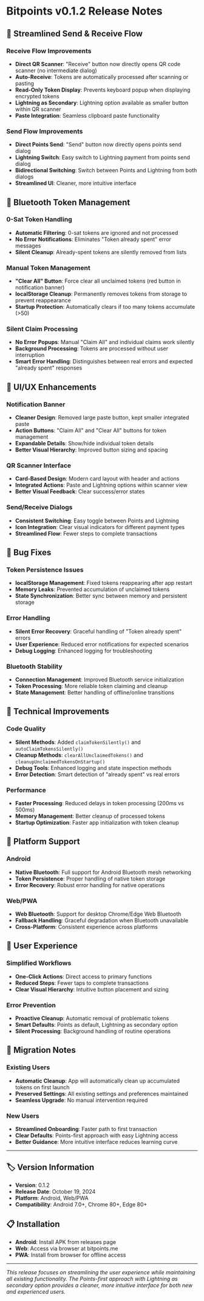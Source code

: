 # Bitpoints v0.1.2 Release Notes

## 🚀 **Streamlined Send & Receive Flow**

### **Receive Flow Improvements**
- **Direct QR Scanner**: "Receive" button now directly opens QR code scanner (no intermediate dialog)
- **Auto-Receive**: Tokens are automatically processed after scanning or pasting
- **Read-Only Token Display**: Prevents keyboard popup when displaying encrypted tokens
- **Lightning as Secondary**: Lightning option available as smaller button within QR scanner
- **Paste Integration**: Seamless clipboard paste functionality

### **Send Flow Improvements**
- **Direct Points Send**: "Send" button now directly opens points send dialog
- **Lightning Switch**: Easy switch to Lightning payment from points send dialog
- **Bidirectional Switching**: Switch between Points and Lightning from both dialogs
- **Streamlined UI**: Cleaner, more intuitive interface

## 🔧 **Bluetooth Token Management**

### **0-Sat Token Handling**
- **Automatic Filtering**: 0-sat tokens are ignored and not processed
- **No Error Notifications**: Eliminates "Token already spent" error messages
- **Silent Cleanup**: Already-spent tokens are silently removed from lists

### **Manual Token Management**
- **"Clear All" Button**: Force clear all unclaimed tokens (red button in notification banner)
- **localStorage Cleanup**: Permanently removes tokens from storage to prevent reappearance
- **Startup Protection**: Automatically clears if too many tokens accumulate (>50)

### **Silent Claim Processing**
- **No Error Popups**: Manual "Claim All" and individual claims work silently
- **Background Processing**: Tokens are processed without user interruption
- **Smart Error Handling**: Distinguishes between real errors and expected "already spent" responses

## 🎨 **UI/UX Enhancements**

### **Notification Banner**
- **Cleaner Design**: Removed large paste button, kept smaller integrated paste
- **Action Buttons**: "Claim All" and "Clear All" buttons for token management
- **Expandable Details**: Show/hide individual token details
- **Better Visual Hierarchy**: Improved button sizing and spacing

### **QR Scanner Interface**
- **Card-Based Design**: Modern card layout with header and actions
- **Integrated Actions**: Paste and Lightning options within scanner view
- **Better Visual Feedback**: Clear success/error states

### **Send/Receive Dialogs**
- **Consistent Switching**: Easy toggle between Points and Lightning
- **Icon Integration**: Clear visual indicators for different payment types
- **Streamlined Flow**: Fewer steps to complete transactions

## 🐛 **Bug Fixes**

### **Token Persistence Issues**
- **localStorage Management**: Fixed tokens reappearing after app restart
- **Memory Leaks**: Prevented accumulation of unclaimed tokens
- **State Synchronization**: Better sync between memory and persistent storage

### **Error Handling**
- **Silent Error Recovery**: Graceful handling of "Token already spent" errors
- **User Experience**: Reduced error notifications for expected scenarios
- **Debug Logging**: Enhanced logging for troubleshooting

### **Bluetooth Stability**
- **Connection Management**: Improved Bluetooth service initialization
- **Token Processing**: More reliable token claiming and cleanup
- **State Management**: Better handling of offline/online transitions

## 🔧 **Technical Improvements**

### **Code Quality**
- **Silent Methods**: Added `claimTokenSilently()` and `autoClaimTokensSilently()`
- **Cleanup Methods**: `clearAllUnclaimedTokens()` and `cleanupUnclaimedTokensOnStartup()`
- **Debug Tools**: Enhanced logging and state inspection methods
- **Error Detection**: Smart detection of "already spent" vs real errors

### **Performance**
- **Faster Processing**: Reduced delays in token processing (200ms vs 500ms)
- **Memory Management**: Better cleanup of processed tokens
- **Startup Optimization**: Faster app initialization with token cleanup

## 📱 **Platform Support**

### **Android**
- **Native Bluetooth**: Full support for Android Bluetooth mesh networking
- **Token Persistence**: Proper handling of native token storage
- **Error Recovery**: Robust error handling for native operations

### **Web/PWA**
- **Web Bluetooth**: Support for desktop Chrome/Edge Web Bluetooth
- **Fallback Handling**: Graceful degradation when Bluetooth unavailable
- **Cross-Platform**: Consistent experience across platforms

## 🎯 **User Experience**

### **Simplified Workflows**
- **One-Click Actions**: Direct access to primary functions
- **Reduced Steps**: Fewer taps to complete transactions
- **Clear Visual Hierarchy**: Intuitive button placement and sizing

### **Error Prevention**
- **Proactive Cleanup**: Automatic removal of problematic tokens
- **Smart Defaults**: Points as default, Lightning as secondary option
- **Silent Processing**: Background handling of routine operations

## 🔄 **Migration Notes**

### **Existing Users**
- **Automatic Cleanup**: App will automatically clean up accumulated tokens on first launch
- **Preserved Settings**: All existing settings and preferences maintained
- **Seamless Upgrade**: No manual intervention required

### **New Users**
- **Streamlined Onboarding**: Faster path to first transaction
- **Clear Defaults**: Points-first approach with easy Lightning access
- **Better Guidance**: More intuitive interface reduces learning curve

---

## 🏷️ **Version Information**
- **Version**: 0.1.2
- **Release Date**: October 19, 2024
- **Platform**: Android, Web/PWA
- **Compatibility**: Android 7.0+, Chrome 80+, Edge 80+

## 📋 **Installation**
- **Android**: Install APK from releases page
- **Web**: Access via browser at bitpoints.me
- **PWA**: Install from browser for offline access

---

*This release focuses on streamlining the user experience while maintaining all existing functionality. The Points-first approach with Lightning as secondary option provides a cleaner, more intuitive interface for both new and experienced users.*
